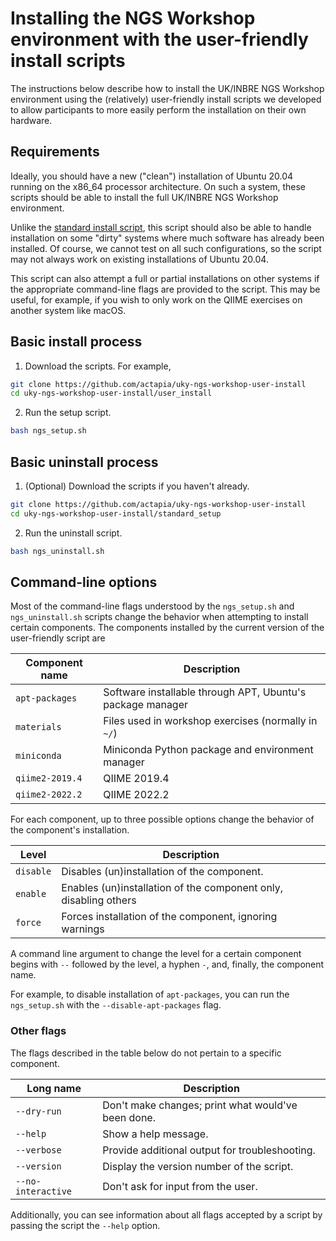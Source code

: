 # Installing the NGS Workshop environment with the user-friendly install scripts

The instructions below describe how to install the UK/INBRE NGS Workshop
environment using the (relatively) user-friendly install scripts we developed
to allow participants to more easily perform the installation on their own
hardware.

## Requirements

Ideally, you should have a new ("clean") installation of Ubuntu 20.04 running on
the x86_64 processor architecture. On such a system, these scripts should be
able to install the full UK/INBRE NGS Workshop environment.

Unlike the [standard install script](../standard_setup/), this script should
also be able to handle installation on some "dirty" systems where much software
has already been installed. Of course, we cannot test on all such
configurations, so the script may not always work on existing installations of
Ubuntu 20.04.

This script can also attempt a full or partial installations on other systems if
the appropriate command-line flags are provided to the script. This may be
useful, for example, if you wish to only work on the QIIME exercises on another
system like macOS.

## Basic install process

1. Download the scripts. For example,

```bash
git clone https://github.com/actapia/uky-ngs-workshop-user-install
cd uky-ngs-workshop-user-install/user_install
```
	
2. Run the setup script.

```bash
bash ngs_setup.sh
```
	
## Basic uninstall process

1. (Optional) Download the scripts if you haven't already.

```bash
git clone https://github.com/actapia/uky-ngs-workshop-user-install
cd uky-ngs-workshop-user-install/standard_setup
```
	
2. Run the uninstall script.

```bash
bash ngs_uninstall.sh
```
	
## Command-line options

Most of the command-line flags understood by the `ngs_setup.sh` and
`ngs_uninstall.sh` scripts change the behavior when attempting to install
certain components. The components installed by the current version of the
user-friendly script are

| Component name  | Description                                                |
|-----------------|------------------------------------------------------------|
| `apt-packages`  | Software installable through APT, Ubuntu's package manager |
| `materials`     | Files used in workshop exercises (normally in `~/`)        |
| `miniconda`     | Miniconda Python package and environment manager           |
| `qiime2-2019.4` | QIIME 2019.4                                               |
| `qiime2-2022.2` | QIIME 2022.2                                               |

For each component, up to three possible options change the behavior of the
component's installation.

| Level     | Description                                                      |
|-----------|------------------------------------------------------------------|
| `disable` | Disables (un)installation of the component.                      |
| `enable`  | Enables (un)installation of the component only, disabling others |
| `force`   | Forces installation of the component, ignoring warnings          |

A command line argument to change the level for a certain component begins with
`--` followed by the level, a hyphen `-`, and, finally, the component name.

For example, to disable installation of `apt-packages`, you can run the
`ngs_setup.sh` with the `--disable-apt-packages` flag.

### Other flags

The flags described in the table below do not pertain to a specific component.

| Long name          | Description                                        |
|--------------------|----------------------------------------------------|
| `--dry-run`        | Don't make changes; print what would've been done. |
| `--help`           | Show a help message.                               |
| `--verbose`        | Provide additional output for troubleshooting.     |
| `--version`        | Display the version number of the script.          |
| `--no-interactive` | Don't ask for input from the user.                 |

Additionally, you can see information about all flags accepted by a script by
passing the script the `--help` option.
